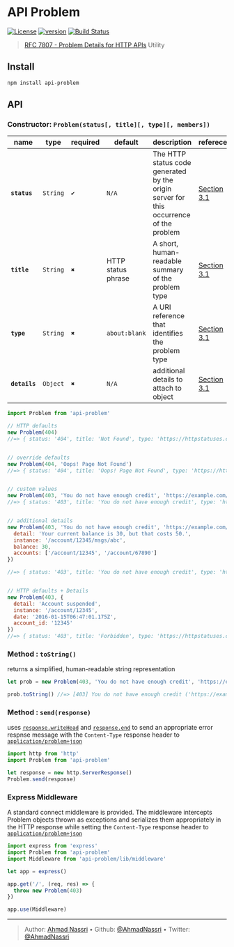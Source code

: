 # API Problem

[![License][license-image]][license-url] [![version][npm-image]][npm-url] [![Build Status][circle-image]][circle-url]

> [RFC 7807 - Problem Details for HTTP APIs](https://tools.ietf.org/html/rfc7807) Utility

## Install

```bash
npm install api-problem
```

## API

### Constructor: `Problem(status[, title][, type][, members])`

| name          | type     | required | default             | description                                                                            | referece                |
| ------------- | -------- | -------- | ------------------- | -------------------------------------------------------------------------------------- | ----------------------- |
| **`status`**  | `String` | `✔`      | `N/A`               | The HTTP status code generated by the origin server for this occurrence of the problem | [Section 3.1][spec-3.1] |
| **`title`**   | `String` | `✖`      | HTTP status phrase  | A short, human-readable summary of the problem type                                    | [Section 3.1][spec-3.1] |
| **`type`**    | `String` | `✖`      | `about:blank`       | A URI reference that identifies the problem type                                       | [Section 3.1][spec-3.1] |
| **`details`** | `Object` | `✖`      | `N/A`               | additional details to attach to object                                                 | [Section 3.1][spec-3.2] |

```js
import Problem from 'api-problem'

// HTTP defaults
new Problem(404)
//=> { status: '404', title: 'Not Found', type: 'https://httpstatuses.com/404' }


// override defaults
new Problem(404, 'Oops! Page Not Found')
//=> { status: '404', title: 'Oops! Page Not Found', type: 'https://httpstatuses.com/404' }


// custom values
new Problem(403, 'You do not have enough credit', 'https://example.com/probs/out-of-credit')
//=> { status: '403', title: 'You do not have enough credit', type: 'https://example.com/probs/out-of-credit' }


// additional details
new Problem(403, 'You do not have enough credit', 'https://example.com/probs/out-of-credit', {
  detail: 'Your current balance is 30, but that costs 50.',
  instance: '/account/12345/msgs/abc',
  balance: 30,
  accounts: ['/account/12345', '/account/67890']
})

//=> { status: '403', title: 'You do not have enough credit', type: 'https://example.com/probs/out-of-credit', detail: 'Your current balance is 30, but that costs 50.', instance: '/account/12345/msgs/abc', balance: 30, accounts: ['/account/12345', '/account/67890'] }


// HTTP defaults + Details
new Problem(403, {
  detail: 'Account suspended',
  instance: '/account/12345',
  date: '2016-01-15T06:47:01.175Z',
  account_id: '12345'
})
//=> { status: '403', title: 'Forbidden', type: 'https://httpstatuses.com/404', detail: 'Account suspended', instance: '/account/12345', account_id: 12345, 'date: 2016-01-15T06:47:01.175Z' }

```

### Method : <string> `toString()`

returns a simplified, human-readable string representation

```js
let prob = new Problem(403, 'You do not have enough credit', 'https://example.com/probs/out-of-credit')

prob.toString() //=> [403] You do not have enough credit ('https://example.com/probs/out-of-credit')
```

### Method : <void> `send(response)`

uses [`response.writeHead`](https://nodejs.org/docs/latest/api/http.html#http_response_writehead_statuscode_statusmessage_headers) and [`response.end`](https://nodejs.org/docs/latest/api/http.html#http_response_end_data_encoding_callback) to send an appropriate error respnse message with the `Content-Type` response header to [`application/problem+json`][spec-3]

```js
import http from 'http'
import Problem from 'api-problem'

let response = new http.ServerResponse()
Problem.send(response)
```

### Express Middleware

A standard connect middleware is provided. The middleware intercepts Problem objects thrown as exceptions and serializes them appropriately in the HTTP response while setting the `Content-Type` response header to [`application/problem+json`][spec-3]

```js
import express from 'express'
import Problem from 'api-problem'
import Middleware from 'api-problem/lib/middleware'

let app = express()

app.get('/', (req, res) => {
  throw new Problem(403)
})

app.use(Middleware)
```

---
> Author: [Ahmad Nassri](https://www.ahmadnassri.com) &bull; 
> Github: [@AhmadNassri](https://github.com/ahmadnassri) &bull; 
> Twitter: [@AhmadNassri](https://twitter.com/ahmadnassri)

[license-url]: LICENSE
[license-image]: https://img.shields.io/github/license/ahmadnassri/node-api-problem.svg?style=for-the-badge&logo=circleci

[circle-url]: https://circleci.com/gh/ahmadnassri/workflows/node-api-problem
[circle-image]: https://img.shields.io/circleci/project/github/ahmadnassri/node-api-problem/master.svg?style=for-the-badge&logo=circleci

[npm-url]: https://www.npmjs.com/package/api-problem
[npm-image]: https://img.shields.io/npm/v/api-problem.svg?style=for-the-badge&logo=npm

[spec-3]: https://tools.ietf.org/html/rfc7807#section-3
[spec-3.1]: https://tools.ietf.org/html/rfc7807#section-3.1
[spec-3.2]: https://tools.ietf.org/html/rfc7807#section-3.2

